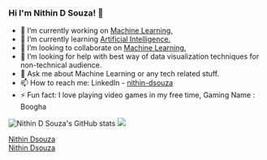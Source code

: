 ### Hi I'm Nithin D Souza! 👋

- 🔭 I’m currently working on [Machine Learning.](https://en.wikipedia.org/wiki/Machine_learning)
- 🌱 I’m currently learning [Artificial Intelligence.](https://en.wikipedia.org/wiki/Artificial_intelligence)
- 👯 I’m looking to collaborate on [Machine Learning.](https://en.wikipedia.org/wiki/Machine_learning)
- 🤔 I’m looking for help with best way of data visualization techniques for non-technical audience.
- 💬 Ask me about Machine Learning or any tech related stuff.
- 📫 How to reach me: LinkedIn - [nithin-dsouza](https://www.linkedin.com/in/nithin-dsouza-b87721147/)
- ⚡ Fun fact: I love playing video games in my free time, Gaming Name : Boogha

![Nithin D Souza's GitHub stats](https://github-readme-stats.vercel.app/api?username=nithindsouza&show_icons=true&theme=radical)
<img src= "https://github-readme-stats.vercel.app/api/top-langs/?username=nithindsouza&&show_icons=true&title_color=ffffff&icon_color=bb2acf&text_color=daf7dc&bg_color=151515">

<div class="badge-base LI-profile-badge" data-locale="en_US" data-size="medium" data-theme="dark" data-type="VERTICAL" data-vanity="nithin-dsouza-b87721147" data-version="v1"><a class="badge-base__link LI-simple-link" href="https://in.linkedin.com/in/nithin-dsouza-b87721147?trk=profile-badge">Nithin Dsouza</a></div>

<div class="badge-base LI-profile-badge" data-locale="en_US" data-size="medium" data-theme="light" data-type="VERTICAL" data-vanity="nithin-dsouza-b87721147" data-version="v1"><a class="badge-base__link LI-simple-link" href="https://in.linkedin.com/in/nithin-dsouza-b87721147?trk=profile-badge">Nithin Dsouza</a></div>
              
